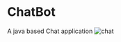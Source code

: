 # ChatBot
A java based Chat application 
![chat](https://cloud.githubusercontent.com/assets/18600300/16831446/ab1d5f70-49c2-11e6-8114-53c21cbd1f75.png)
